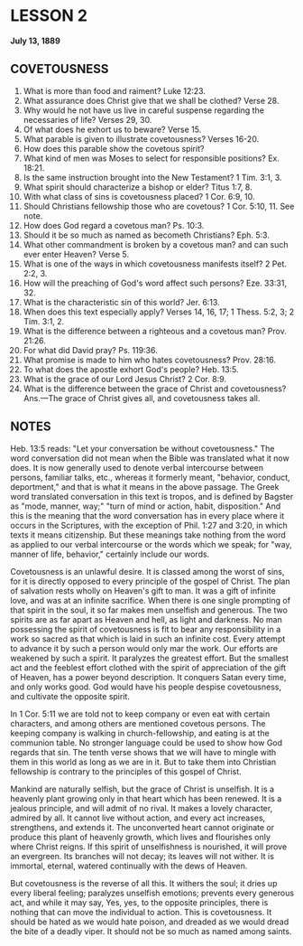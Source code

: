 # LESSON 2
**July 13, 1889**

## COVETOUSNESS

1. What is more than food and raiment? Luke 12:23.
2. What assurance does Christ give that we shall be clothed? Verse 28.
3. Why would he not have us live in careful suspense regarding the necessaries of life? Verses 29, 30.
4. Of what does he exhort us to beware? Verse 15.
5. What parable is given to illustrate covetousness? Verses 16-20.
6. How does this parable show the covetous spirit?
7. What kind of men was Moses to select for responsible positions? Ex. 18:21.
8. Is the same instruction brought into the New Testament? 1 Tim. 3:1, 3.
9. What spirit should characterize a bishop or elder? Titus 1:7, 8.
10. With what class of sins is covetousness placed? 1 Cor. 6:9, 10.
11. Should Christians fellowship those who are covetous? 1 Cor. 5:10, 11. See note.
12. How does God regard a covetous man? Ps. 10:3.
13. Should it be so much as named as becometh Christians? Eph. 5:3.
14. What other commandment is broken by a covetous man? and can such ever enter Heaven? Verse 5.
15. What is one of the ways in which covetousness manifests itself? 2 Pet. 2:2, 3.
16. How will the preaching of God's word affect such persons? Eze. 33:31, 32.
17. What is the characteristic sin of this world? Jer. 6:13.
18. When does this text especially apply? Verses 14, 16, 17; 1 Thess. 5:2, 3; 2 Tim. 3:1, 2.
19. What is the difference between a righteous and a covetous man? Prov. 21:26.
20. For what did David pray? Ps. 119:36.
21. What promise is made to him who hates covetousness? Prov. 28:16.
22. To what does the apostle exhort God's people? Heb. 13:5.
23. What is the grace of our Lord Jesus Christ? 2 Cor. 8:9.
24. What is the difference between the grace of Christ and covetousness? Ans.—The grace of Christ gives all, and covetousness takes all.

## NOTES

Heb. 13:5 reads: "Let your conversation be without covetousness." The word conversation did not mean when the Bible was translated what it now does. It is now generally used to denote verbal intercourse between persons, familiar talks, etc., whereas it formerly meant, "behavior, conduct, deportment," and that is what it means in the above passage. The Greek word translated conversation in this text is tropos, and is defined by Bagster as "mode, manner, way;" "turn of mind or action, habit, disposition." And this is the meaning that the word conversation has in every place where it occurs in the Scriptures, with the exception of Phil. 1:27 and 3:20, in which texts it means citizenship. But these meanings take nothing from the word as applied to our verbal intercourse or the words which we speak; for "way, manner of life, behavior," certainly include our words.

Covetousness is an unlawful desire. It is classed among the worst of sins, for it is directly opposed to every principle of the gospel of Christ. The plan of salvation rests wholly on Heaven's gift to man. It was a gift of infinite love, and was at an infinite sacrifice. When there is one single prompting of that spirit in the soul, it so far makes men unselfish and generous. The two spirits are as far apart as Heaven and hell, as light and darkness. No man possessing the spirit of covetousness is fit to bear any responsibility in a work so sacred as that which is laid in such an infinite cost. Every attempt to advance it by such a person would only mar the work. Our efforts are weakened by such a spirit. It paralyzes the greatest effort. But the smallest act and the feeblest effort clothed with the spirit of appreciation of the gift of Heaven, has a power beyond description. It conquers Satan every time, and only works good. God would have his people despise covetousness, and cultivate the opposite spirit.

In 1 Cor. 5:11 we are told not to keep company or even eat with certain characters, and among others are mentioned covetous persons. The keeping company is walking in church-fellowship, and eating is at the communion table. No stronger language could be used to show how God regards that sin. The tenth verse shows that we will have to mingle with them in this world as long as we are in it. But to take them into Christian fellowship is contrary to the principles of this gospel of Christ.

Mankind are naturally selfish, but the grace of Christ is unselfish. It is a heavenly plant growing only in that heart which has been renewed. It is a jealous principle, and will admit of no rival. It makes a lovely character, admired by all. It cannot live without action, and every act increases, strengthens, and extends it. The unconverted heart cannot originate or produce this plant of heavenly growth, which lives and flourishes only where Christ reigns. If this spirit of unselfishness is nourished, it will prove an evergreen. Its branches will not decay; its leaves will not wither. It is immortal, eternal, watered continually with the dews of Heaven.

But covetousness is the reverse of all this. It withers the soul; it dries up every liberal feeling; paralyzes unselfish emotions; prevents every generous act, and while it may say, Yes, yes, to the opposite principles, there is nothing that can move the individual to action. This is covetousness. It should be hated as we would hate poison, and dreaded as we would dread the bite of a deadly viper. It should not be so much as named among saints.